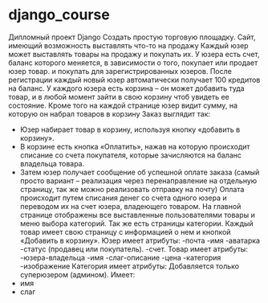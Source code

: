 # django_course

Дипломный проект Django
Создать простую торговую площадку. Сайт, имеющий возможность выставлять что-то на продажу
Каждый юзер может выставлять товары на продажу и покупать их.
У юзера есть счет, баланс которого меняется, в зависимости о того, покупает или продает юзер
товар. и покупать для зарегистрированных юзеров.
После регистрации каждый новый юзер автоматически получает 100 кредитов на баланс.
У каждого юзера есть корзина – он может добавить туда товар, и в любой момент зайти в свою
корзину чтоб увидеть ее состояние.
Кроме того на каждой странице юзер видит сумму, на которую он набрал товаров в корзину
Заказ выглядит так:
- Юзер набирает товар в корзину, используя кнопку «добавить в корзину».
- В корзине есть кнопка «Оплатить», нажав на которую происходит списание со счета покупателя,
которые зачисляются на баланс владельца товара.
- Затем юзер получает сообщение об успешной оплате заказа (самый просто вариант –
реализация через перенаправление на отдельную страницу, так же можно реализовать отправку
на почту)
Оплата происходит путем списания денег со счета одного юзера и переводом их на счет юзера,
владеющего товаром.
На главной странице отображены все выставленные пользователями товары и меню выбора
категорий.
Так же есть страницы категории.
Каждый товар имеет свою страницу с информацией о нем и кнопкой «Добавить в корзину».
Юзер имеет атрибуты:
-почта
-имя
-аватарка
-статус (продавец или покупатель).
-счет.
Товар имеет атрибуты:
-юзера-владельца
-имя
-слаг-описание
-цена
-категория
-изображение
Категория имеет атрибуты:
Добавляется только суперюзером (админом).
Имеет:
- имя
- слаг
